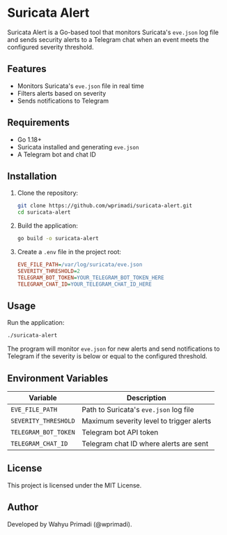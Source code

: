 # Suricata Alert

Suricata Alert is a Go-based tool that monitors Suricata's `eve.json` log file and sends security alerts to a Telegram chat when an event meets the configured severity threshold.

## Features
- Monitors Suricata's `eve.json` file in real time
- Filters alerts based on severity
- Sends notifications to Telegram

## Requirements
- Go 1.18+
- Suricata installed and generating `eve.json`
- A Telegram bot and chat ID

## Installation

1. Clone the repository:
   ```sh
   git clone https://github.com/wprimadi/suricata-alert.git
   cd suricata-alert
   ```
2. Build the application:
   ```sh
   go build -o suricata-alert
   ```
3. Create a `.env` file in the project root:
   ```ini
   EVE_FILE_PATH=/var/log/suricata/eve.json
   SEVERITY_THRESHOLD=2
   TELEGRAM_BOT_TOKEN=YOUR_TELEGRAM_BOT_TOKEN_HERE
   TELEGRAM_CHAT_ID=YOUR_TELEGRAM_CHAT_ID_HERE
   ```

## Usage

Run the application:
```sh
./suricata-alert
```
The program will monitor `eve.json` for new alerts and send notifications to Telegram if the severity is below or equal to the configured threshold.

## Environment Variables
| Variable             | Description                                |
|----------------------|--------------------------------------------|
| `EVE_FILE_PATH`     | Path to Suricata's `eve.json` log file     |
| `SEVERITY_THRESHOLD`| Maximum severity level to trigger alerts   |
| `TELEGRAM_BOT_TOKEN`| Telegram bot API token                    |
| `TELEGRAM_CHAT_ID`  | Telegram chat ID where alerts are sent     |

## License
This project is licensed under the MIT License.

## Author
Developed by Wahyu Primadi (@wprimadi).

